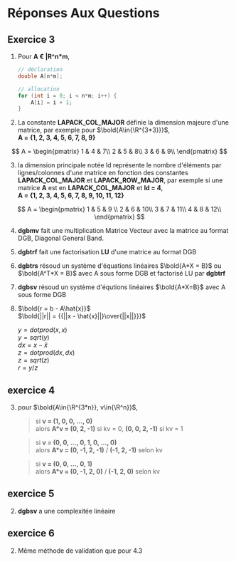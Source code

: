 # Réponses Aux Questions

## Exercice 3

1) Pour **A € |R^n*m**,  
    ```c
    // déclaration
    double A[n*m]; 

    // allocation
    for (int i = 0; i < n*m; i++) {
        A[i] = i + 1;
    }
    ```

2) La constante **LAPACK_COL_MAJOR** définie la dimension majeure d'une matrice, par exemple pour $\bold{A\in{\R^{3*3}}}$,  
    **A = {1, 2, 3, 4, 5, 6, 7, 8, 9}**  

$$
A = \begin{pmatrix}
    1 & 4 & 7\\
    2 & 5 & 8\\
    3 & 6 & 9\\
\end{pmatrix}
$$

3) la dimension principale notée ld représente le nombre d'éléments par lignes/colonnes d'une matrice en fonction des constantes **LAPACK_COL_MAJOR** et **LAPACK_ROW_MAJOR**, par exemple si une matrice **A** est en **LAPACK_COL_MAJOR** et **ld = 4**,  
**A = {1, 2, 3, 4, 5, 6, 7, 8, 9, 10, 11, 12}**

$$
A = \begin{pmatrix}
    1 & 5 & 9 \\
    2 & 6 & 10\\
    3 & 7 & 11\\
    4 & 8 & 12\\
\end{pmatrix}
$$

4) **dgbmv** fait une multiplication Matrice Vecteur avec la matrice au format DGB, Diagonal General Band.

5) **dgbtrf** fait une factorisation **LU** d'une matrice au format DGB

6) **dgbtrs** résoud un système d'équations linéaires $\bold{A*X = B}$ ou $\bold{A^T*X = B}$ avec A sous forme DGB et factorisé LU par **dgbtrf**

7) **dgbsv** résoud un système d'équtions linéaires $\bold{A*X=B}$ avec A sous forme DGB

8) $\bold{r = b - A\hat{x}}$  
   $\bold{||r|| = {{||x - \hat{x}||}\over{||x||}}}$  

    $y = dotprod(x, x)$  
    $y = sqrt(y)$  
    $dx = x-\hat{x}$  
    $z = dotprod(dx, dx)$  
    $z = sqrt(z)$  
    $r = y / z$


## exercice 4

3) pour $\bold{A\in{\R^{3*n}}, v\in{\R^n}}$,   
    >si **v = (1, 0, 0, ..., 0)**   
    alors **A\*v = (0, 2, -1)** si kv = 0, **(0, 0, 2, -1)** si kv = 1 
    
    >si **v = (0, 0, ..., 0, 1, 0, ..., 0)**  
    alors **A\*v = (0, -1, 2, -1)** / **(-1, 2, -1)** selon kv

    >si **v = (0, 0, ..., 0, 1)**  
    alors **A\*v = (0, -1, 2, 0)** / **(-1, 2, 0)** selon kv

## exercice 5

2) **dgbsv** a une complexitée linéaire

## exercice 6

2) Même méthode de validation que pour 4.3